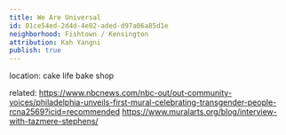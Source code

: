 ```yaml
---
title: We Are Universal
id: 01ce54ed-2d4d-4e02-aded-d97a06a85d1e
neighborhood: Fishtown / Kensington
attribution: Kah Yangni
publish: true
---
```


location: cake life bake shop


            
related: https://www.nbcnews.com/nbc-out/out-community-voices/philadelphia-unveils-first-mural-celebrating-transgender-people-rcna2569?icid=recommended
https://www.muralarts.org/blog/interview-with-tazmere-stephens/




            